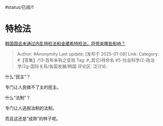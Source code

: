 #status/已阅/1 

# 特检法
[韩国国会未通过内乱特检法和金建希特检法，将带来哪些影响？](https://www.zhihu.com/question/9056971539/answer/74663829856)

> Author: #Anonymity
> Last update: [发布于 2025-01-08]
> Link:
> Category: #【答集】/13-百年未有之变局 
> Tag: #_其它/待命名 #5-社会科学/2-政治学/2g-国际关系/各国发展/韩国 
> 评论区:
> 泛讨论:

什么“民主”？

专门让人民做不了主的民主。

什么“法制”？

专门让人逃脱法制的法制。

而且这还是“成熟”的样子呢。
